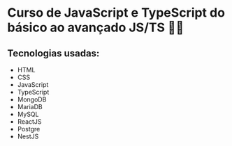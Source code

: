 # Curso de JavaScript e TypeScript do básico ao avançado JS/TS 👨‍💻

## Tecnologias usadas:
- HTML
- CSS
- JavaScript
- TypeScript
- MongoDB
- MariaDB
- MySQL
- ReactJS
- Postgre
- NestJS
